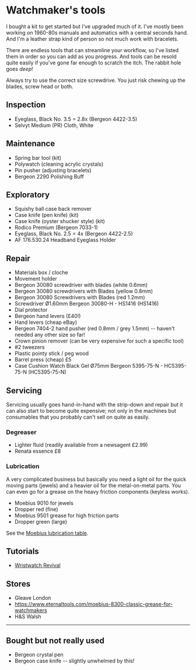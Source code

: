 # Watchmaker's tools
I bought a kit to get started but I've upgraded much of it. I've mostly been working on 1960-80s manuals and automatics with a central seconds hand. And I'm a leather strap kind of person so not much work with bracelets.

There are endless tools that can streamline your workflow, so I've listed them in order so you can add as you progress. And tools can be resold quite easily if you've gone far enough to scratch the itch. The rabbit hole goes _deep_!

Always try to use the correct size screwdrive. You just risk chewing up the blades, screw head or both.

## Inspection
- Eyeglass, Black No. 3.5 = 2.8x (Bergeon 4422-3.5)
- Selvyt Medium (PR) Cloth, White

## Maintenance
- Spring bar tool (kit)
- Polywatch (cleaning acrylic crystals)
- Pin pusher (adjusting bracelets)
- Bergeon 2290 Polishing Buff

## Exploratory
- Squishy ball case back remover
- Case knife (pen knife) (kit)
- Case knife (oyster shucker style) (kit)
- Rodico Premium (Bergeon 7033-1)
- Eyeglass, Black No. 2.5 = 4x (Bergeon 4422-2.5)
- AF 176.530.24 Headband Eyeglass Holder

## Repair
- Materials box / cloche
- Movement holder
- Bergeon 30080 screwdriver with blades (white 0.6mm)
- Bergeon 30080 screwdrivers with Blades (yellow 0.8mm)
- Bergeon 30080 Screwdrivers with Blades (red 1.2mm)
- Screwdriver Ø1.60mm Bergeon 30080-H - HS1416 (HS1416) 
- Dial protector
- Bergeon hand levers (£40!)
- Hand levers (cheap eBay)
- Bergeon 7404-2 hand pusher (red 0.8mm / grey 1.5mm) -- haven't needed any other size so far!
- Crown pinion remover (can be very expensive for such a specific tool)
- \#2 tweezers
- Plastic pointy stick / peg wood
- Barrel press (cheap) £5
- Case Cushion Watch Black Gel Ø75mm Bergeon 5395-75-N - HC5395-75-N (HC5395-75-N) 

## Servicing
Servicing usually goes hand-in-hand with the strip-down and repair but it can also start to become quite expensive; not only in the machines but consumables that you probably can't sell on quite as easily.

### Degreaser
- Lighter fluid (readily available from a newsagent £2.99)
- Renata essence £8

### Lubrication
A very complicated business but basically you need a light oil for the quick moving parts (jewels) and a heavier oil for the metal-on-metal parts. You can even go for a grease on the heavy friction components (keyless works).

- Moebius 9010 for jewels
- Dropper red (fine)
- Moebius 9501 grease for high friction parts
- Dropper green (large)

See the [Moebius lubrication table](https://www.moebius-lubricants.ch/sites/default/themes/moebius/extras/pdf/tableEN.pdf).

<!--
- Moebius 9501
- D5 for the barrel
- HP 1300 mid

- Mainspring winder

### Cleaning machines
- Ultrasonic cleaner
-->

## Tutorials
- [Wristwatch Revival](https://www.youtube.com/c/WristwatchRevival)

## Stores
- Gleave London
- https://www.eternaltools.com/moebius-8300-classic-grease-for-watchmakers
- H&S Walsh

---

## Bought but not really used
- Bergeon crystal pen
- Bergeon case knife -- slightly unwhelmed by this!

